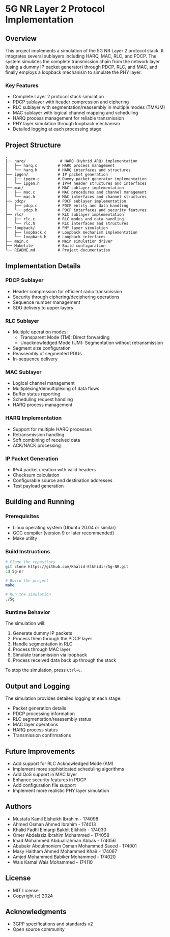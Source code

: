 # 5G NR Layer 2 Protocol Implementation

## Overview
This project implements a simulation of the 5G NR Layer 2 protocol stack. It integrates several sublayers including HARQ, MAC, RLC, and PDCP. The system simulates the complete transmission chain from the network layer (using a dummy IP packet generator) through PDCP, RLC, and MAC, and finally employs a loopback mechanism to simulate the PHY layer.

### Key Features
- Complete Layer 2 protocol stack simulation
- PDCP sublayer with header compression and ciphering
- RLC sublayer with segmentation/reassembly in multiple modes (TM/UM)
- MAC sublayer with logical channel mapping and scheduling
- HARQ process management for reliable transmission
- PHY layer simulation through loopback mechanism
- Detailed logging at each processing stage

## Project Structure
```
.
├── harq/               # HARQ (Hybrid ARQ) implementation
│   ├── harq.c         # HARQ process management
│   └── harq.h         # HARQ interfaces and structures
├── ipgen/             # IP packet generation
│   ├── ipgen.c        # Dummy packet generator implementation
│   └── ipgen.h        # IPv4 header structures and interfaces
├── mac/               # MAC sublayer implementation
│   ├── mac.c          # MAC procedures and channel management
│   └── mac.h          # MAC interfaces and channel structures
├── pdcp/              # PDCP sublayer implementation
│   ├── pdcp.c         # PDCP entity and data handling
│   └── pdcp.h         # PDCP interfaces and security features
├── rlc/               # RLC sublayer implementation
│   ├── rlc.c          # RLC modes and data handling
│   └── rlc.h          # RLC interfaces and structures
├── loopback/          # PHY layer simulation
│   ├── loopback.c     # Loopback mechanism implementation
│   └── loopback.h     # Loopback interfaces
├── main.c             # Main simulation driver
├── Makefile           # Build configuration
└── README.md          # Project documentation
```

## Implementation Details

### PDCP Sublayer
- Header compression for efficient radio transmission
- Security through ciphering/deciphering operations
- Sequence number management
- SDU delivery to upper layers

### RLC Sublayer
- Multiple operation modes:
  - Transparent Mode (TM): Direct forwarding
  - Unacknowledged Mode (UM): Segmentation without retransmission
- Segment size configuration
- Reassembly of segmented PDUs
- In-sequence delivery

### MAC Sublayer
- Logical channel management
- Multiplexing/demultiplexing of data flows
- Buffer status reporting
- Scheduling request handling
- HARQ process management

### HARQ Implementation
- Support for multiple HARQ processes
- Retransmission handling
- Soft combining of received data
- ACK/NACK processing

### IP Packet Generation
- IPv4 packet creation with valid headers
- Checksum calculation
- Configurable source and destination addresses
- Test payload generation

## Building and Running

### Prerequisites
- Linux operating system (Ubuntu 20.04 or similar)
- GCC compiler (version 9 or later recommended)
- Make utility

### Build Instructions
```bash
# Clone the repository
git clone https://github.com/Khalid-Elkhidir/5g-NR.git
cd 5g-nr

# Build the project
make

# Run the simulation
./5g
```

### Runtime Behavior
The simulation will:
1. Generate dummy IP packets
2. Process them through the PDCP layer
3. Handle segmentation in RLC
4. Process through MAC layer
5. Simulate transmission via loopback
6. Process received data back up through the stack

To stop the simulation, press `Ctrl+C`.

## Output and Logging
The simulation provides detailed logging at each stage:
- Packet generation details
- PDCP processing information
- RLC segmentation/reassembly status
- MAC layer operations
- HARQ process status
- Transmission confirmations

## Future Improvements
- Add support for RLC Acknowledged Mode (AM)
- Implement more sophisticated scheduling algorithms
- Add QoS support in MAC layer
- Enhance security features in PDCP
- Add configuration file support
- Implement more realistic PHY layer simulation

## Authors
- Mustafa Kamil Elsheikh Ibrahim - 174098
- Ahmed Osman Ahmed Ibrahim - 174013
- Khalid Fadhl Elmargi Bakhit Elkhidir - 174030
- Omer Abdelaziz Ibrahim Mohammed - 174058
- Imad Mohammed Abdualrahman Abbas - 174056
- Abubakr Abdulmoniem Osman Mohammed Saeed - 174001
- Masy Haitham Ahmed Mohammed Khair - 174067
- Amjed Mohammed Babiker Mohammed - 174020
- Wais Kamal Wais Mohammed - 174110

## License
- MIT License
- Copyright (c) 2024    

## Acknowledgments
- 3GPP specifications and standards v2
- Open source community
